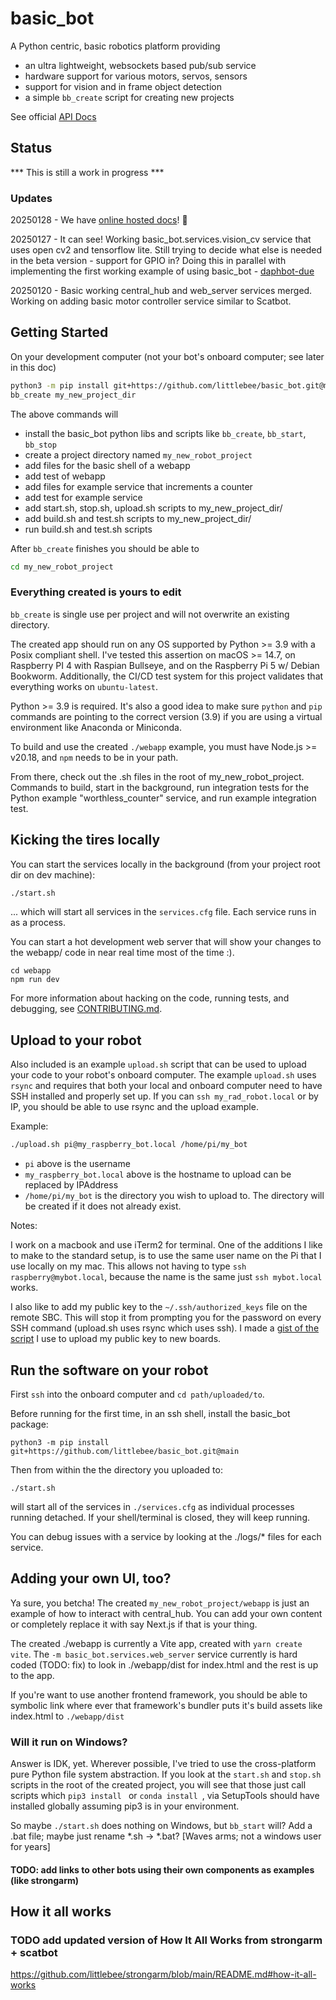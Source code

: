 # basic_bot

A Python centric, basic robotics platform providing

- an ultra lightweight, websockets based pub/sub service
- hardware support for various motors, servos, sensors
- support for vision and in frame object detection
- a simple `bb_create` script for creating new projects

See official [API Docs](https://littlebee.github.io/basic_bot/)

## Status
*** This is still a work in progress ***

### Updates

20250128 - We have [online hosted docs](https://littlebee.github.io/basic_bot/)! 🎉

20250127 - It can see! Working basic_bot.services.vision_cv service that uses open cv2 and tensorflow lite.  Still trying to decide what else is needed in the beta version - support for GPIO in?  Doing this in parallel with implementing the first working example of using basic_bot - [daphbot-due](https://github.com/littlebee/daphbot-due)


20250120 - Basic working central_hub and web_server services merged.  Working on adding basic motor controller service similar to Scatbot.

## Getting Started
On your development computer (not your bot's onboard computer; see later in this doc)

```sh
python3 -m pip install git+https://github.com/littlebee/basic_bot.git@main
bb_create my_new_project_dir
```
The above commands will

- install the basic_bot python libs and scripts like `bb_create`, `bb_start`, `bb_stop`
- create a project directory named `my_new_robot_project`
- add files for the basic shell of a webapp
- add test of webapp
- add files for example service that increments a counter
- add test for example service
- add start.sh, stop.sh, upload.sh scripts to my_new_project_dir/
- add build.sh and test.sh scripts to my_new_project_dir/
- run build.sh and test.sh scripts

After `bb_create` finishes you should be able to

```sh
cd my_new_robot_project
```

### Everything created is yours to edit

`bb_create` is single use per project and will not overwrite an existing directory.

The created app should run on any OS supported by Python >= 3.9 with a Posix compliant shell.  I've tested this assertion on macOS >= 14.7, on Raspberry PI 4 with Raspian Bullseye, and on the Raspberry Pi 5 w/ Debian Bookworm.  Additionally, the CI/CD test system for this project validates that everything works on `ubuntu-latest`.

Python >= 3.9 is required.  It's also a good idea to make sure `python` and `pip` commands are pointing to the correct version (3.9) if you are using a virtual environment like Anaconda or Miniconda.

To build and use the created `./webapp` example, you must have Node.js >= v20.18, and `npm` needs to be in your path.

From there, check out the .sh files in the root of my_new_robot_project.  Commands to build, start in the background, run integration tests for the Python example "worthless_counter" service, and run example integration test.

## Kicking the tires locally

You can start the services locally in the background (from your project root dir on dev machine):
```sh
./start.sh
```
... which will start all services in the `services.cfg` file.  Each service runs in as a process.

You can start a hot development web server that will show your changes to the webapp/ code in near real time most of the time :).
```
cd webapp
npm run dev
```

For more information about hacking on the code, running tests, and debugging, see [CONTRIBUTING.md](https://github.com/littlebee/basic_bot/blob/main/CONTRIBUTING.md).


## Upload to your robot

Also included is an example `upload.sh` script that can be used to upload your code to your robot's onboard computer.  The example `upload.sh` uses `rsync` and requires that both your local and onboard computer need to have SSH installed and properly set up.  If you can `ssh my_rad_robot.local` or by IP, you should be able to use rsync and the upload example.

Example:
```sh
./upload.sh pi@my_raspberry_bot.local /home/pi/my_bot
```

- `pi` above is the username
- `my_raspberry_bot.local` above is the hostname to upload can be replaced by IPAddress
- `/home/pi/my_bot` is the directory you wish to upload to.  The directory will be created if it does not already exist.

Notes:

I work on a macbook and use iTerm2 for terminal.  One of the additions I like to make to the standard setup, is to use the same user name on the Pi that I use locally on my mac.  This allows not having to type `ssh raspberry@mybot.local`, because the name is the same just `ssh mybot.local` works.

I also like to add my public key to the `~/.ssh/authorized_keys` file on the remote SBC. This will stop it from prompting you for the password on every SSH command (upload.sh uses rsync which uses ssh).   I made a [gist of the script](https://gist.github.com/littlebee/b285f0b9d219e56fe29b7248440309a5) I use to upload my public key to new boards.


## Run the software on your robot

First `ssh` into the onboard computer and `cd path/uploaded/to`.

Before running for the first time, in an ssh shell, install the basic_bot package:
```
python3 -m pip install git+https://github.com/littlebee/basic_bot.git@main
```

Then from within the the directory you uploaded to:
```
./start.sh
```
will start all of the services in  `./services.cfg` as individual processes running detached.  If your shell/terminal is closed, they will keep running.

You can debug issues with a service by looking at the ./logs/* files for each service.

## Adding your own UI, too?

Ya sure, you betcha!  The created `my_new_robot_project/webapp` is just an example of how to interact with central_hub.  You can add your own content or completely replace it with say Next.js if that is your thing.

The created ./webapp is currently a Vite app, created with `yarn create vite`.   The `-m basic_bot.services.web_server` service currently is hard coded (TODO: fix) to look in ./webapp/dist for index.html and the rest is up to the app.

If you're want to use another frontend framework, you should be able to symbolic link where ever that framework's bundler puts it's build assets like index.html to `./webapp/dist`

### Will it run on Windows?

 Answer is IDK, yet.  Wherever possible, I've tried to use the cross-platform pure Python file system abstraction.  If you look at the `start.sh` and `stop.sh` scripts in the root of the created project, you will see that those just call scripts which `pip3 install ` or `conda install `, via SetupTools should have installed globally assuming pip3 is in your environment.

 So maybe `./start.sh` does nothing on Windows, but `bb_start` will?  Add a .bat file; maybe just rename *.sh -> *.bat?   [Waves arms; not a windows user for years]


#### TODO: add links to other bots using their own components as examples (like strongarm)



## How it all works


### TODO add updated version of How It All Works from strongarm + scatbot

https://github.com/littlebee/strongarm/blob/main/README.md#how-it-all-works



